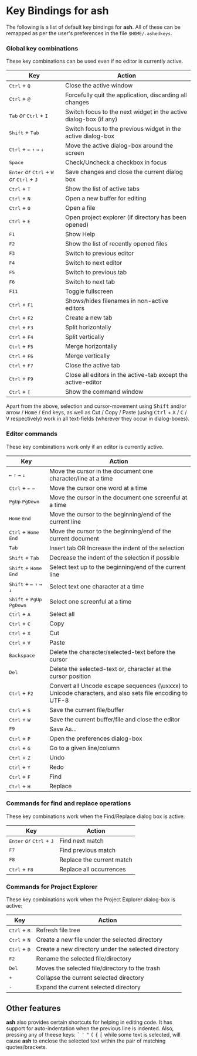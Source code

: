# Key Bindings for ash

The following is a list of default key bindings for **ash**. All of these can be remapped as per the user's preferences in the file `$HOME/.ashedkeys`.

### Global key combinations

These key combinations can be used even if no editor is currently active.

| Key | Action |
|-----|--------|
|<kbd>Ctrl</kbd> + <kbd>Q</kbd>|Close the active window|
|<kbd>Ctrl</kbd> + <kbd>@</kbd>|Forcefully quit the application, discarding all changes|
|<kbd>Tab</kbd> _or_ <kbd>Ctrl</kbd> + <kbd>I</kbd>|Switch focus to the next widget in the active dialog-box (if any)|
|<kbd>Shift</kbd> + <kbd>Tab</kbd>|Switch focus to the previous widget in the active dialog-box|
|<kbd>Ctrl</kbd> + <kbd>&#8592;</kbd> <kbd>&#8593;</kbd> <kbd>&#8594;</kbd> <kbd>&#8595;</kbd>|Move the active dialog-box around the screen|
|<kbd>Space</kbd>|Check/Uncheck a checkbox in focus|
|<kbd>Enter</kbd> _or_ <kbd>Ctrl</kbd> + <kbd>W</kbd> _or_ <kbd>Ctrl</kbd> + <kbd>J</kbd>|Save changes and close the current dialog box|
|<kbd>Ctrl</kbd> + <kbd>T</kbd>|Show the list of active tabs|
|<kbd>Ctrl</kbd> + <kbd>N</kbd>|Open a new buffer for editing|
|<kbd>Ctrl</kbd> + <kbd>O</kbd>|Open a file|
|<kbd>Ctrl</kbd> + <kbd>E</kbd>|Open project explorer (if directory has been opened)|
|<kbd>F1</kbd>|Show Help|
|<kbd>F2</kbd>|Show the list of recently opened files|
|<kbd>F3</kbd>|Switch to previous editor|
|<kbd>F4</kbd>|Switch to next editor|
|<kbd>F5</kbd>|Switch to previous tab|
|<kbd>F6</kbd>|Switch to next tab|
|<kbd>F11</kbd>|Toggle fullscreen|
|<kbd>Ctrl</kbd> + <kbd>F1</kbd>|Shows/hides filenames in non-active editors|
|<kbd>Ctrl</kbd> + <kbd>F2</kbd>|Create a new tab|
|<kbd>Ctrl</kbd> + <kbd>F3</kbd>|Split horizontally|
|<kbd>Ctrl</kbd> + <kbd>F4</kbd>|Split vertically|
|<kbd>Ctrl</kbd> + <kbd>F5</kbd>|Merge horizontally|
|<kbd>Ctrl</kbd> + <kbd>F6</kbd>|Merge vertically|
|<kbd>Ctrl</kbd> + <kbd>F7</kbd>|Close the active tab|
|<kbd>Ctrl</kbd> + <kbd>F9</kbd>|Close all editors in the active-tab except the active-editor|
|<kbd>Ctrl</kbd> + <kbd>[</kbd>|Show the command window|

Apart from the above, selection and cursor-movement using <kbd>Shift</kbd> and/or arrow / <kbd>Home</kbd> / <kbd>End</kbd> keys, as well as Cut / Copy / Paste (using <kbd>Ctrl</kbd> + <kbd>X</kbd> / <kbd>C</kbd> / <kbd>V</kbd> respectively) work in all text-fields (wherever they occur in dialog-boxes).

### Editor commands

These key combinations work only if an editor is currently active.

| Key | Action |
|-----|--------|
|<kbd>&#8592;</kbd> <kbd>&#8593;</kbd> <kbd>&#8594;</kbd> <kbd>&#8595;</kbd>|Move the cursor in the document one character/line at a time|
|<kbd>Ctrl</kbd> + <kbd>&#8592;</kbd> <kbd>&#8594;</kbd>|Move the cursor one word at a time|
|<kbd>PgUp</kbd> <kbd>PgDown</kbd>|Move the cursor in the document one screenful at a time|
|<kbd>Home</kbd> <kbd>End</kbd>|Move the cursor to the beginning/end of the current line|
|<kbd>Ctrl</kbd> + <kbd>Home</kbd> <kbd>End</kbd>|Move the cursor to the beginning/end of the current document|
|<kbd>Tab</kbd>|Insert tab OR Increase the indent of the selection|
|<kbd>Shift</kbd> + <kbd>Tab</kbd>|Decrease the indent of the selection if possible|
|<kbd>Shift</kbd> + <kbd>Home</kbd> <kbd>End</kbd>|Select text up to the beginning/end of the current line|
|<kbd>Shift</kbd> + <kbd>&#8592;</kbd> <kbd>&#8593;</kbd> <kbd>&#8594;</kbd> <kbd>&#8595;</kbd>|Select text one character at a time|
|<kbd>Shift</kbd> + <kbd>PgUp</kbd> <kbd>PgDown</kbd>|Select one screenful at a time|
|<kbd>Ctrl</kbd> + <kbd>A</kbd>|Select all|
|<kbd>Ctrl</kbd> + <kbd>C</kbd>|Copy|
|<kbd>Ctrl</kbd> + <kbd>X</kbd>|Cut|
|<kbd>Ctrl</kbd> + <kbd>V</kbd>|Paste|
|<kbd>Backspace</kbd>|Delete the character/selected-text before the cursor|
|<kbd>Del</kbd>|Delete the selected-text or, character at the cursor position|
|<kbd>Ctrl</kbd> + <kbd>F2</kbd>|Convert all Uncode escape sequences (\uxxxx) to Unicode characters, and also sets file encoding to UTF-8|
|<kbd>Ctrl</kbd> + <kbd>S</kbd>|Save the current file/buffer|
|<kbd>Ctrl</kbd> + <kbd>W</kbd>|Save the current buffer/file and close the editor|
|<kbd>F9</kbd>|Save As...|
|<kbd>Ctrl</kbd> + <kbd>P</kbd>|Open the preferences dialog-box|
|<kbd>Ctrl</kbd> + <kbd>G</kbd>|Go to a given line/column|
|<kbd>Ctrl</kbd> + <kbd>Z</kbd>|Undo|
|<kbd>Ctrl</kbd> + <kbd>Y</kbd>|Redo|
|<kbd>Ctrl</kbd> + <kbd>F</kbd>|Find|
|<kbd>Ctrl</kbd> + <kbd>H</kbd>|Replace|

### Commands for find and replace operations

These key combinations work when the Find/Replace dialog box is active:

| Key | Action |
|-----|--------|
|<kbd>Enter</kbd> _or_ <kbd>Ctrl</kbd> + <kbd>J</kbd>|Find next match|
|<kbd>F7</kbd>|Find previous match|
|<kbd>F8</kbd>|Replace the current match|
|<kbd>Ctrl</kbd> + <kbd>F8</kbd>|Replace all occurrences|

### Commands for Project Explorer

These key combinations work when the Project Explorer dialog-box is active:

| Key | Action |
|-----|--------|
|<kbd>Ctrl</kbd> + <kbd>R</kbd>|Refresh file tree|
|<kbd>Ctrl</kbd> + <kbd>N</kbd>|Create a new file under the selected directory|
|<kbd>Ctrl</kbd> + <kbd>D</kbd>|Create a new directory under the selected directory|
|<kbd>F2</kbd>|Rename the selected file/directory|
|<kbd>Del</kbd>|Moves the selected file/directory to the trash|
|<kbd>+</kbd>|Collapse the current selected directory|
|<kbd>-</kbd>|Expand the current selected directory|

## Other features

**ash** also provides certain shortcuts for helping in editing code. It has support for auto-indentation when the previous line is indented. Also, pressing any of theese keys: <kbd>\`</kbd> <kbd>\'</kbd> <kbd>\"</kbd> <kbd>\(</kbd> <kbd>\{</kbd> <kbd>\[</kbd> while some text is selected, will cause **ash** to enclose the selected text within the pair of matching quotes/brackets.